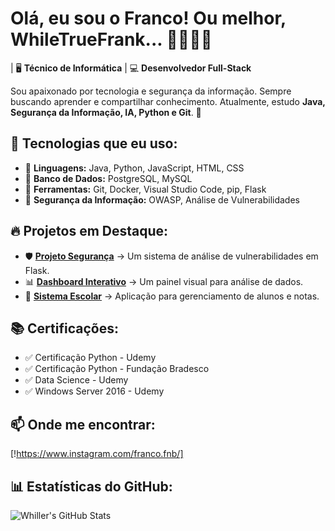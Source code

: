 # Olá, eu sou o Franco! Ou melhor, WhileTrueFrank... 👨‍💻🇧🇷  

| 🖥️ **Técnico de Informática** | 💻 **Desenvolvedor Full-Stack**  

Sou apaixonado por tecnologia e segurança da informação. Sempre buscando aprender e compartilhar conhecimento.
Atualmente, estudo **Java, Segurança da Informação, IA, Python e Git**. 🚀  

## 🚀 Tecnologias que eu uso:
- 🔹 **Linguagens:** Java, Python, JavaScript, HTML, CSS
- 🔹 **Banco de Dados:** PostgreSQL, MySQL  
- 🔹 **Ferramentas:** Git, Docker, Visual Studio Code, pip, Flask 
- 🔹 **Segurança da Informação:** OWASP, Análise de Vulnerabilidades

## 🔥 Projetos em Destaque:
- 🛡️ **[Projeto Segurança](https://github.com/seu-projeto)** → Um sistema de análise de vulnerabilidades em Flask.  
- 📊 **[Dashboard Interativo](https://github.com/seu-projeto)** → Um painel visual para análise de dados.  
- 🏫 **[Sistema Escolar](https://github.com/seu-projeto)** → Aplicação para gerenciamento de alunos e notas.  

## 📚 Certificações:
- ✅ Certificação Python - Udemy
- ✅ Certificação Python - Fundação Bradesco 
- ✅ Data Science - Udemy
- ✅ Windows Server 2016 - Udemy 

## 📫 Onde me encontrar:
[!https://www.instagram.com/franco.fnb/]

## 📊 Estatísticas do GitHub:
![Whiller's GitHub Stats](https://github-readme-stats.vercel.app/api?WhileTrueFrank&show_icons=true&theme=radical)

